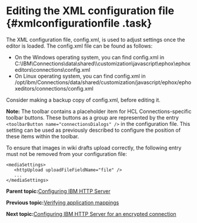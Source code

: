 # Editing the XML configuration file {#xmlconfigurationfile .task}

The XML configuration file, config.xml, is used to adjust settings once the editor is loaded. The config.xml file can be found as follows:

-   On the Windows operating system, you can find config.xml in C:\\IBM\\Connections\\data\\shared\\\\customization\\javascript\\ephox\\ephoxeditors\\connections\\config.xml
-   On Linux operating system, you can find config.xml in /opt/ibm/Connections/data/shared/customization/javascript/ephox/ephoxeditors/connections/config.xml

Consider making a backup copy of config.xml, before editing it.

**Note:** The toolbar contains a placeholder item for HCL Connections-specific toolbar buttons. These buttons as a group are represented by the entry `<toolbarButton name="connectionsDialogs" />` in the configuration file. This setting can be used as previously described to configure the position of these items within the toolbar.

To ensure that images in wiki drafts upload correctly, the following entry must not be removed from your configuration file:

```
<mediaSettings>
   <httpUpload uploadFileFieldName="file" />
   ...
</mediaSettings>
```

**Parent topic:**[Configuring IBM HTTP Server](../install/c_add_ihs_over.md)

**Previous topic:**[Verifying application mappings](../install/t_verify_application_mappings.md)

**Next topic:**[Configuring IBM HTTP Server for an encrypted connection](../install/t_configure_ihs.md)

